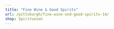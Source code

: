 ```yaml
---
title: "Fine Wine & Good Spirits"
url: /pittsburgh/fine-wine-und-good-spirits-14/
shop: Spirituosen
---
```


